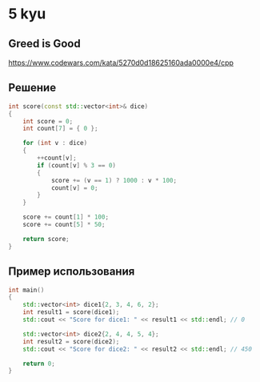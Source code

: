# 5 kyu

## Greed is Good

https://www.codewars.com/kata/5270d0d18625160ada0000e4/cpp

## Решение 

```C++
int score(const std::vector<int>& dice)
{
    int score = 0;
    int count[7] = { 0 };

    for (int v : dice)
    {
        ++count[v];
        if (count[v] % 3 == 0)
        {
            score += (v == 1) ? 1000 : v * 100;
            count[v] = 0;
        }
    }

    score += count[1] * 100;
    score += count[5] * 50;

    return score;
}
```
## Пример использования 

```C++
int main()
{
    std::vector<int> dice1{2, 3, 4, 6, 2};
    int result1 = score(dice1);
    std::cout << "Score for dice1: " << result1 << std::endl; // 0

    std::vector<int> dice2{2, 4, 4, 5, 4};
    int result2 = score(dice2);
    std::cout << "Score for dice2: " << result2 << std::endl; // 450

    return 0;
}
```
